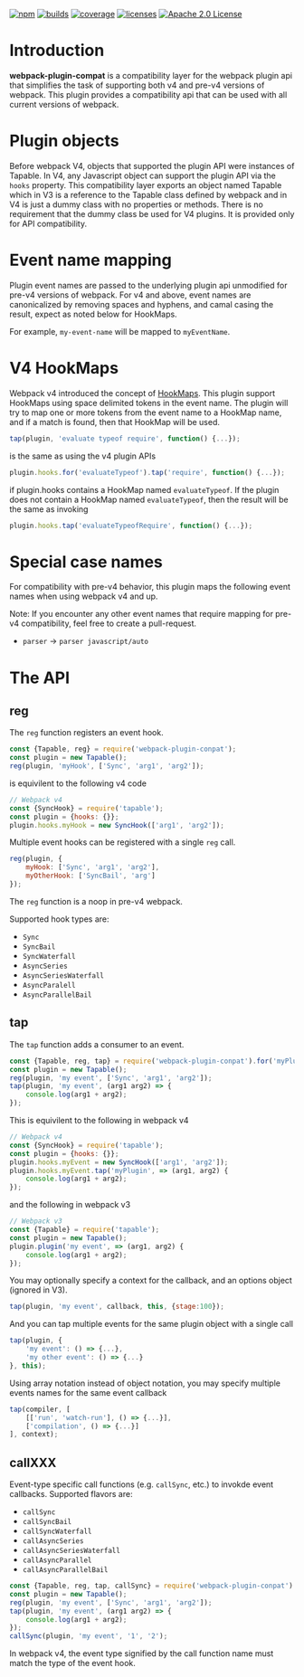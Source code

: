 [![npm][npm]][npm-url]
[![builds][builds]][builds-url]
[![coverage][cover]][cover-url]
[![licenses][licenses]][licenses-url]
[![Apache 2.0 License][apache2]][apache2-url]

# Introduction

**webpack-plugin-compat** is a compatibility layer for the webpack plugin api that simplifies the task of supporting both v4 and pre-v4 versions of webpack.  This plugin provides a compatibility api that can be used with all current versions of webpack.  

# Plugin objects

Before webpack V4, objects that supported the plugin API were instances of Tapable.  In V4, any Javascript object can support the plugin API via the `hooks` property.  This compatibility layer exports an object named Tapable which in V3 is a reference to the Tapable class defined by webpack and in V4 is just a dummy class with no properties or methods.  There is no requirement that the dummy class be used for V4 plugins.  It is provided only for API compatibility.

# Event name mapping

Plugin event names are passed to the underlying plugin api unmodified for pre-v4 versions of webpack.  For v4 and above, event names are canonicalized by removing spaces and hyphens, and camal casing the result, expect as noted below for HookMaps.

For example, `my-event-name` will be mapped to `myEventName`.

# V4 HookMaps

Webpack v4 introduced the concept of [HookMaps](https://github.com/webpack/tapable#hookmap).  This plugin support HookMaps using space delimited tokens in the event name.  The plugin will try to map one or more tokens from the event name to a HookMap name, and if a match is found, then that HookMap will be used.

```javascript
tap(plugin, 'evaluate typeof require', function() {...});
```

is the same as using the v4 plugin APIs

```javascript
plugin.hooks.for('evaluateTypeof').tap('require', function() {...});
```

if plugin.hooks contains a HookMap named `evaluateTypeof`.  If the plugin does not contain a HookMap named `evaluateTypeof`, then the result will be the same as invoking

```javascript
plugin.hooks.tap('evaluateTypeofRequire', function() {...});
```

# Special case names

For compatibility with pre-v4 behavior, this plugin maps the following event names when using webpack v4 and up.

Note: If you encounter any other event names that require mapping for pre-v4 compatibility, feel free to create a pull-request.

* `parser` -> `parser javascript/auto`

# The API

## reg

The `reg` function registers an event hook.

```javascript
const {Tapable, reg} = require('webpack-plugin-conpat');
const plugin = new Tapable();
reg(plugin, 'myHook', ['Sync', 'arg1', 'arg2']);
```
is equivilent to the following v4 code

```javascript
// Webpack v4
const {SyncHook} = require('tapable');
const plugin = {hooks: {}};
plugin.hooks.myHook = new SyncHook(['arg1', 'arg2']);
```
Multiple event hooks can be registered with a single `reg` call.

```javascript
reg(plugin, {
	myHook: ['Sync', 'arg1', 'arg2'],
	myOtherHook: ['SyncBail', 'arg']
});
```

The `reg` function is a noop in pre-v4 webpack.

Supported hook types are:

* `Sync`
* `SyncBail`
* `SyncWaterfall`
* `AsyncSeries`
* `AsyncSeriesWaterfall`
* `AsyncParalell`
* `AsyncParallelBail`

## tap

The `tap` function adds a consumer to an event.

```javascript
const {Tapable, reg, tap} = require('webpack-plugin-conpat').for('myPlugin');
const plugin = new Tapable();
reg(plugin, 'my event', ['Sync', 'arg1', 'arg2']);
tap(plugin, 'my event', (arg1 arg2) => {
	console.log(arg1 + arg2);
});
```

This is equivilent to the following in webpack v4

```javascript
// Webpack v4
const {SyncHook} = require('tapable');
const plugin = {hooks: {}};
plugin.hooks.myEvent = new SyncHook(['arg1', 'arg2']);
plugin.hooks.myEvent.tap('myPlugin', => (arg1, arg2) {
	console.log(arg1 + arg2);
});
```

and the following in webpack v3

```javascript
// Webpack v3
const {Tapable} = require('tapable');
const plugin = new Tapable();
plugin.plugin('my event', => (arg1, arg2) {
	console.log(arg1 + arg2);
});
```

You may optionally specify a context for the callback, and an options object (ignored in V3).

```javascript
tap(plugin, 'my event', callback, this, {stage:100});
```

And you can tap multiple events for the same plugin object with a single call

```javascript
tap(plugin, {
	'my event': () => {...},
	'my other event': () => {...}
}, this);
```

Using array notation instead of object notation, you may specify multiple events names for the same event callback

```javascript
tap(compiler, [
	[['run', 'watch-run'], () => {...}],
	['compilation', () => {...}]
], context);
```

## callXXX

Event-type specific call functions (e.g. `callSync`, etc.) to invokde event callbacks.  Supported flavors are:

* `callSync`
* `callSyncBail`
* `callSyncWaterfall`
* `callAsyncSeries`
* `callAsyncSeriesWaterfall`
* `callAsyncParallel`
* `callAsyncParallelBail`

```javascript
const {Tapable, reg, tap, callSync} = require('webpack-plugin-conpat').for('myPlugin');
const plugin = new Tapable();
reg(plugin, 'my event', ['Sync', 'arg1', 'arg2']);
tap(plugin, 'my event', (arg1 arg2) => {
	console.log(arg1 + arg2);
});
callSync(plugin, 'my event', '1', '2');
```

In webpack v4, the event type signified by the call function name must match the type of the event hook.


[npm]: https://img.shields.io/npm/v/webpack-plugin-compat.svg
[npm-url]: https://npmjs.com/package/webpack-plugin-compat
[builds-url]: https://travis-ci.org/chuckdumont/webpack-plugin-compat
[builds]: https://travis-ci.org/chuckdumont/webpack-plugin-compat.svg?branch=master
[cover-url]: https://coveralls.io/github/chuckdumont/webpack-plugin-compat?branch=master
[cover]: https://coveralls.io/repos/github/chuckdumont/webpack-plugin-compat/badge.svg?branch=master
[licenses-url]: https://app.fossa.io/api/projects/git%2Bgithub.com%2Fchuckdumont%2Fwebpack-plugin-compat
[licenses]: https://app.fossa.io/api/projects/git%2Bgithub.com%2Fchuckdumont%2Fwebpack-plugin-compat.svg?type=shield
[apache2]: https://img.shields.io/badge/license-Apache%202-blue.svg
[apache2-url]: https://www.apache.org/licenses/LICENSE-2.0.txt

